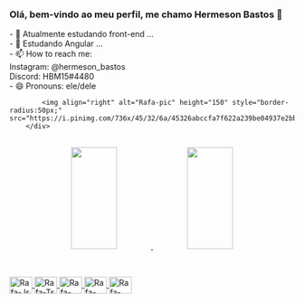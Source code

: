 ### Olá, bem-vindo ao meu perfil, me chamo Hermeson Bastos 👋

   <div style="display: inline_block">
   <p>- 🔭 Atualmente estudando front-end ...<br>
      - 🌱 Estudando Angular ...<br>
   - 📫 How to reach me:<br>
        Instagram: @hermeson_bastos<br>
        Discord: HBM15#4480<br>
   - 😄 Pronouns: ele/dele<br></p>



            <img align="right" alt="Rafa-pic" height="150" style="border-radius:50px;" src="https://i.pinimg.com/736x/45/32/6a/45326abccfa7f622a239be04937e2bb4.jpg">
        </div>
        
##

   <div align="center">
  <a href="https://github.com/hermesonbastos">
  <img height="180em" width="40%" src="https://github-readme-stats.vercel.app/api?username=hermesonbastos&show_icons=true&theme=merko&include_all_commits=true&count_private=true"/>
  <img height="180em" width="40%" src="https://github-readme-stats.vercel.app/api/top-langs/?username=hermesonbastos&layout=compact&langs_count=7&theme=merko"/>
</div>
        
##
  <div style="display: inline_block"><br>
        <img align="center" alt="Rafa-Js" height="30" width="40" src="https://cdn.jsdelivr.net/gh/devicons/devicon/icons/angularjs/angularjs-original.svg">
        <img align="center" alt="Rafa-Ts" height="30" width="40" src="https://cdn.jsdelivr.net/gh/devicons/devicon/icons/react/react-original.svg">
        <img align="center" alt="Rafa-React" height="30" width="40" src="https://cdn.jsdelivr.net/gh/devicons/devicon/icons/javascript/javascript-original.svg">
        <img align="center" alt="Rafa-HTML" height="30" width="40" src="https://cdn.jsdelivr.net/gh/devicons/devicon/icons/nodejs/nodejs-original.svg">
        <img align="center" alt="Rafa-CSS" height="30" width="40" src="https://cdn.jsdelivr.net/gh/devicons/devicon/icons/typescript/typescript-original.svg">
</div>   
 
